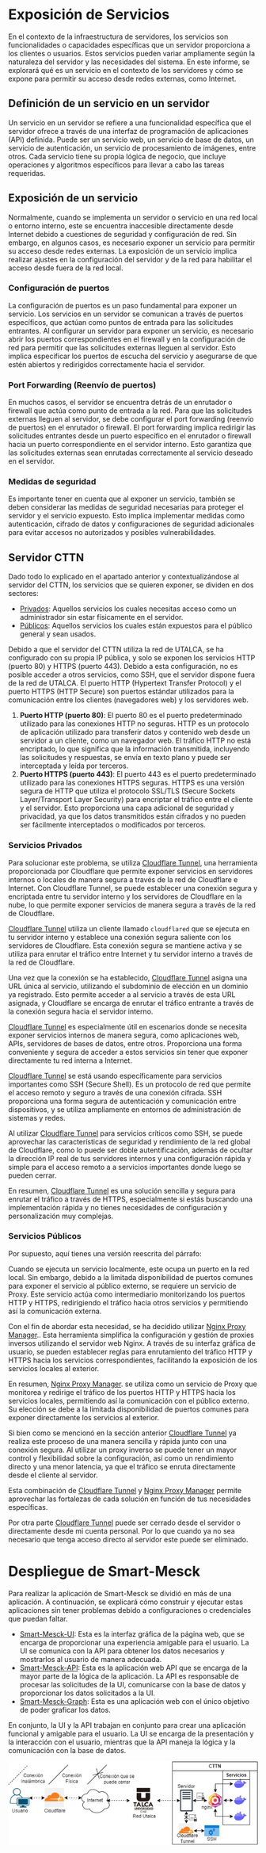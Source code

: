 # Exposición de Servicios

En el contexto de la infraestructura de servidores, los servicios son funcionalidades o capacidades específicas que un servidor proporciona a los clientes o usuarios. Estos servicios pueden variar ampliamente según la naturaleza del servidor y las necesidades del sistema. En este informe, se explorará qué es un servicio en el contexto de los servidores y cómo se expone para permitir su acceso desde redes externas, como Internet.

## Definición de un servicio en un servidor

Un servicio en un servidor se refiere a una funcionalidad específica que el servidor ofrece a través de una interfaz de programación de aplicaciones (API) definida. Puede ser un servicio web, un servicio de base de datos, un servicio de autenticación, un servicio de procesamiento de imágenes, entre otros. Cada servicio tiene su propia lógica de negocio, que incluye operaciones y algoritmos específicos para llevar a cabo las tareas requeridas.

## Exposición de un servicio

Normalmente, cuando se implementa un servidor o servicio en una red local o entorno interno, este se encuentra inaccesible directamente desde Internet debido a cuestiones de seguridad y configuración de red. Sin embargo, en algunos casos, es necesario exponer un servicio para permitir su acceso desde redes externas. La exposición de un servicio implica realizar ajustes en la configuración del servidor y de la red para habilitar el acceso desde fuera de la red local.

### Configuración de puertos

La configuración de puertos es un paso fundamental para exponer un servicio. Los servicios en un servidor se comunican a través de puertos específicos, que actúan como puntos de entrada para las solicitudes entrantes. Al configurar un servidor para exponer un servicio, es necesario abrir los puertos correspondientes en el firewall y en la configuración de red para permitir que las solicitudes externas lleguen al servidor. Esto implica especificar los puertos de escucha del servicio y asegurarse de que estén abiertos y redirigidos correctamente hacia el servidor.

### Port Forwarding (Reenvío de puertos)

En muchos casos, el servidor se encuentra detrás de un enrutador o firewall que actúa como punto de entrada a la red. Para que las solicitudes externas lleguen al servidor, se debe configurar el port forwarding (reenvío de puertos) en el enrutador o firewall. El port forwarding implica redirigir las solicitudes entrantes desde un puerto específico en el enrutador o firewall hacia un puerto correspondiente en el servidor interno. Esto garantiza que las solicitudes externas sean enrutadas correctamente al servicio deseado en el servidor.

### Medidas de seguridad

Es importante tener en cuenta que al exponer un servicio, también se deben considerar las medidas de seguridad necesarias para proteger el servidor y el servicio expuesto. Esto implica implementar medidas como autenticación, cifrado de datos y configuraciones de seguridad adicionales para evitar accesos no autorizados y posibles vulnerabilidades.


## Servidor CTTN

Dado todo lo explicado en el apartado anterior y contextualizándose al servidor del CTTN, los servicios que se quieren exponer, se dividen en dos sectores:

- [Privados](#servicios-privados): Aquellos servicios los cuales necesitas acceso como un administrador sin estar físicamente en el servidor.
- [Públicos](#servicios-públicos): Aquellos servicios los cuales están expuestos para el público general y sean usados.

Debido a que el servidor del CTTN utiliza la red de UTALCA, se ha configurado con su propia IP pública, y solo se exponen los servicios HTTP (puerto 80) y HTTPS (puerto 443). Debido a esta configuración, no es posible acceder a otros servicios, como SSH, que el servidor dispone fuera de la red de UTALCA. El puerto HTTP (Hypertext Transfer Protocol) y el puerto HTTPS (HTTP Secure) son puertos estándar utilizados para la comunicación entre los clientes (navegadores web) y los servidores web.

1. **Puerto HTTP (puerto 80)**: El puerto 80 es el puerto predeterminado utilizado para las conexiones HTTP no seguras. HTTP es un protocolo de aplicación utilizado para transferir datos y contenido web desde un servidor a un cliente, como un navegador web. El tráfico HTTP no está encriptado, lo que significa que la información transmitida, incluyendo las solicitudes y respuestas, se envía en texto plano y puede ser interceptada y leída por terceros.
2. **Puerto HTTPS (puerto 443)**: El puerto 443 es el puerto predeterminado utilizado para las conexiones HTTPS seguras. HTTPS es una versión segura de HTTP que utiliza el protocolo SSL/TLS (Secure Sockets Layer/Transport Layer Security) para encriptar el tráfico entre el cliente y el servidor. Esto proporciona una capa adicional de seguridad y privacidad, ya que los datos transmitidos están cifrados y no pueden ser fácilmente interceptados o modificados por terceros.

### Servicios Privados

Para solucionar este problema, se utiliza [Cloudflare Tunnel](https://www.cloudflare.com/products/tunnel), una herramienta proporcionada por Cloudflare que permite exponer servicios en servidores internos o locales de manera segura a través de la red de Cloudflare e Internet. Con Cloudflare Tunnel, se puede establecer una conexión segura y encriptada entre tu servidor interno y los servidores de Cloudflare en la nube, lo que permite exponer servicios de manera segura a través de la red de Cloudflare.

[Cloudflare Tunnel](https://www.cloudflare.com/products/tunnel) utiliza un cliente llamado `cloudflared` que se ejecuta en tu servidor interno y establece una conexión segura saliente con los servidores de Cloudflare. Esta conexión segura se mantiene activa y se utiliza para enrutar el tráfico entre Internet y tu servidor interno a través de la red de Cloudflare.

Una vez que la conexión se ha establecido, [Cloudflare Tunnel](https://www.cloudflare.com/products/tunnel) asigna una URL única al servicio, utilizando el subdominio de elección en un dominio ya registrado. Esto permite acceder a al servicio a través de esta URL asignada, y Cloudflare se encarga de enrutar el tráfico entrante a través de la conexión segura hacia el servidor interno.

[Cloudflare Tunnel](https://www.cloudflare.com/products/tunnel) es especialmente útil en escenarios donde se necesita exponer servicios internos de manera segura, como aplicaciones web, APIs, servidores de bases de datos, entre otros. Proporciona una forma conveniente y segura de acceder a estos servicios sin tener que exponer directamente tu red interna a Internet.

[Cloudflare Tunnel](https://www.cloudflare.com/products/tunnel) se está usando específicamente para servicios importantes como SSH (Secure Shell). Es un protocolo de red que permite el acceso remoto y seguro a través de una conexión cifrada. SSH proporciona una forma segura de autenticación y comunicación entre dispositivos, y se utiliza ampliamente en entornos de administración de sistemas y redes.

Al utilizar [Cloudflare Tunnel](https://www.cloudflare.com/products/tunnel) para servicios críticos como SSH, se puede aprovechar las características de seguridad y rendimiento de la red global de Cloudflare, como lo puede ser doble autentificación, además de ocultar la dirección IP real de tus servidores internos y una configuración rápida y simple para el acceso remoto a a servicios importantes donde luego se pueden cerrar.

En resumen, [Cloudflare Tunnel](https://www.cloudflare.com/products/tunnel) es una solución sencilla y segura para enrutar el tráfico a través de HTTPS, especialmente si estás buscando una implementación rápida y no tienes necesidades de configuración y personalización muy complejas.

### Servicios Públicos

Por supuesto, aquí tienes una versión reescrita del párrafo:

Cuando se ejecuta un servicio localmente, este ocupa un puerto en la red local. Sin embargo, debido a la limitada disponibilidad de puertos comunes para exponer el servicio al público externo, se requiere un servicio de Proxy. Este servicio actúa como intermediario monitorizando los puertos HTTP y HTTPS, redirigiendo el tráfico hacia otros servicios y permitiendo así la comunicación externa.

Con el fin de abordar esta necesidad, se ha decidido utilizar [Nginx Proxy Manager](https://nginxproxymanager.com).. Esta herramienta simplifica la configuración y gestión de proxies inversos utilizando el servidor web Nginx. A través de su interfaz gráfica de usuario, se pueden establecer reglas para enrutamiento del tráfico HTTP y HTTPS hacia los servicios correspondientes, facilitando la exposición de los servicios locales al exterior.

En resumen, [Nginx Proxy Manager](https://nginxproxymanager.com). se utiliza como un servicio de Proxy que monitorea y redirige el tráfico de los puertos HTTP y HTTPS hacia los servicios locales, permitiendo así la comunicación con el público externo. Su elección se debe a la limitada disponibilidad de puertos comunes para exponer directamente los servicios al exterior.

Si bien como se mencionó en la sección anterior [Cloudflare Tunnel](https://www.cloudflare.com/products/tunnel) ya realiza este proceso de una manera sencilla y rápida junto con una conexión segura. Al utilizar un proxy inverso se puede tener un mayor control y flexibilidad sobre la configuración, así como un rendimiento directo y una menor latencia, ya que el tráfico se enruta directamente desde el cliente al servidor.

Esta combinación de [Cloudflare Tunnel](https://www.cloudflare.com/products/tunnel) y [Nginx Proxy Manager](https://nginxproxymanager.com) permite aprovechar las fortalezas de cada solución en función de tus necesidades específicas.

Por otra parte [Cloudflare Tunnel](https://www.cloudflare.com/products/tunnel) puede ser cerrado desde el servidor o directamente desde mi cuenta personal. Por lo que cuando ya no sea necesario que tenga acceso directo al servidor este puede ser eliminado.

# Despliegue de Smart-Mesck

Para realizar la aplicación de Smart-Mesck se dividió en más de una aplicación. A continuación, se explicará cómo construir y ejecutar estas aplicaciones sin tener problemas debido a configuraciones o credenciales que puedan faltar.

- [Smart-Mesck-UI](#smart-mesck-ui): Esta es la interfaz gráfica de la página web, que se encarga de proporcionar una experiencia amigable para el usuario. La UI se comunica con la API para obtener los datos necesarios y mostrarlos al usuario de manera adecuada.
- [Smart-Mesck-API](#smart-mesck-api): Esta es la aplicación web API que se encarga de la mayor parte de la lógica de la aplicación. La API es responsable de procesar las solicitudes de la UI, comunicarse con la base de datos y proporcionar los datos solicitados a la UI.
- [Smart-Mesck-Graph](#smart-mesck-graph): Esta es una aplicación web con el único objetivo de poder graficar los datos.

En conjunto, la UI y la API trabajan en conjunto para crear una aplicación funcional y amigable para el usuario. La UI se encarga de la presentación y la interacción con el usuario, mientras que la API maneja la lógica y la comunicación con la base de datos.

![arquitectura](./resources/Arquitectura-Fisica.drawio.png "arquitectura")

